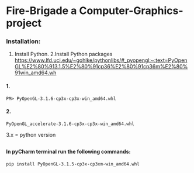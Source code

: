 # Fire-Brigade a Computer-Graphics-project

### Installation:

1. Install Python.
2.Install Python packages 
https://www.lfd.uci.edu/~gohlke/pythonlibs/#_pyopengl:~:text=PyOpenGL%E2%80%913.1.5%E2%80%91cp36%E2%80%91cp36m%E2%80%91win_amd64.wh

#### 1.
    PM> PyOpenGL‑3.1.6‑cp3x‑cp3x‑win_amd64.whl
#### 2.   
    PyOpenGL_accelerate‑3.1.6‑cp3x‑cp3x‑win_amd64.whl
    
3.x = python version

##

 #### In pyCharm terminal run the following commands: 
 
  
    pip install PyOpenGL-3.1.5-cp3x-cp3xm-win_amd64.whl

